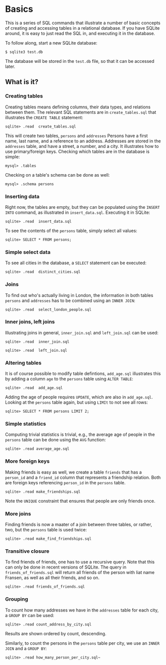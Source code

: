 # Basics

This is a series of SQL commands that illustrate a number of basic
concepts of creating and accessing tables in a relational database.  If
you have SQLite around, it is easy to just read the SQL in, and
executing it in the database.

To follow along, start a new SQLite database:
```
$ sqlite3 test.db
```
The database will be stored in the `test.db` file, so that it can be
accessed later.

## What is it?

### Creating tables

Creating tables means defining columns, their data types, and
relations between them.  The relevant SQL statements are in
`create_tables.sql` that illustrates the `CREATE TABLE` statement:

```
sqlite> .read  create_tables.sql
```

This will create two tables, `persons` and `addresses`  Persons have
a first name, last name, and a reference to an address.  Addresses
are stored in the `addresses` table, and have a street, a number, and
a city.  It illustrates how to use primary/foreign keys.
Checking which tables are in the database is simple:

```
mysql> .tables
```

Checking on a table's schema can be done as well:
```
mysql> .schema persons
```


### Inserting data

Right now, the tables are empty, but they can be populated using the
`INSERT INTO` command, as illustrated in `insert_data.sql`.  Executing
it in SQLite:

```
sqlite> .read  insert_data.sql
```

To see the contents of the `persons` table, simply select all values:

```
sqlite> SELECT * FROM persons;
```


### Simple select data

To see all cities in the database, a `SELECT` statement can be executed:

```
sqlite> .read  distinct_cities.sql
```


### Joins

To find out who's actually living in London, the information in both
tables `persons` and `addresses` has to be combined using an `INNER JOIN`:

```
sqlite> .read  select_london_people.sql
```


### Inner joins, left joins

Illustrating joins in general, `inner_join.sql` and `left_join.sql`
can be used:

```
sqlite> .read  inner_join.sql
```

```
sqlite> .read  left_join.sql
```


### Altering tables

It is of course possible to modify table defintions, `add_age.sql`
illustrates this by adding a column `age` to the `persons` table
using `ALTER TABLE`:

```
sqlite> .read  add_age.sql
```

Adding the age of people requires `UPDATE`, which are also in
`add_age.sql`.
Looking at the `persons` table again, but using `LIMIt` to not see
all rows:

```
sqlite> SELECT * FROM persons LIMIT 2;
```


### Simple statistics

Computing trivial statistics is trivial, e.g., the average age of
people in the `persons` table can be done using the `AVG` function:

```
sqlite> .read average_age.sql
```


### More foreign keys

Making friends is easy as well, we create a table `friends` that
has a `person_id` and a `friend_id` column that represents a
friendship relation.  Both are foreign keys referencing `person_id`
in the `persons` table.

```
sqlite> .read make_friendships.sql
```

Note the `UNIQUE` constraint that ensures that people are only friends
once.


### More joins

Finding friends is now a maater of a join between three tables, or
rather, two, but the `persons` table is used twice:

```
sqlite> .read make_find_friendships.sql
```


### Transitive closure

To find friends of friends, one has to use a recursive query.  Note that
this can only be done in recent versions of SQLite.  The query in
`friends_of_friends.sql` will return all friends of the person with
liat name Fransen, as well as all their friends, and so on.

```
sqlite> .read friends_of_friends.sql
```


### Grouping

To count how many addresses we have in the `addresses` table for each
city, a `GROUP BY` can be used:

```
sqlite> .read count_address_by_city.sql
```

Results are shown ordered by count, descending.

Similarly, to count the persons in the `persons` table per city, we use
an `INNER JOIN` and a `GROUP BY`:

```
sqlite> .read how_many_person_per_city.sql~
```
